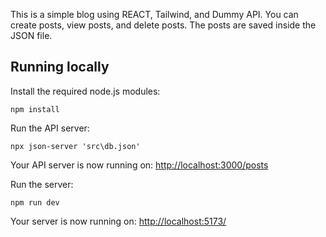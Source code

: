 This is a simple blog using REACT, Tailwind, and Dummy API. You can create posts, view posts, and delete posts. The posts are saved inside the JSON file.

## Running locally

Install the required node.js modules:

```shell
npm install
```

Run the API server:

```shell
npx json-server 'src\db.json'
```
Your API server is now running on: [http://localhost:3000/posts](http://localhost:3000/posts)

Run the server:

```shell
npm run dev
```

Your server is now running on: [http://localhost:5173/](http://localhost:5173/)